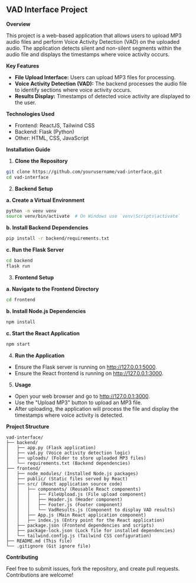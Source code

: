 ## VAD Interface Project

**Overview**

This project is a web-based application that allows users to upload MP3 audio files and perform Voice Activity Detection (VAD) on the uploaded audio. The application detects silent and non-silent segments within the audio file and displays the timestamps where voice activity occurs.

**Key Features**

* **File Upload Interface:** Users can upload MP3 files for processing.
* **Voice Activity Detection (VAD):** The backend processes the audio file to identify sections where voice activity occurs.
* **Results Display:** Timestamps of detected voice activity are displayed to the user.

**Technologies Used**

* Frontend: ReactJS, Tailwind CSS
* Backend: Flask (Python)
* Other: HTML, CSS, JavaScript

**Installation Guide**

1. **Clone the Repository**

```bash
git clone https://github.com/yourusername/vad-interface.git
cd vad-interface
```

2. **Backend Setup**

**a. Create a Virtual Environment**

```bash
python -m venv venv
source venv/bin/activate  # On Windows use `venv\Scripts\activate`
```

**b. Install Backend Dependencies**

```bash
pip install -r backend/requirements.txt
```

**c. Run the Flask Server**

```bash
cd backend
flask run
```

3. **Frontend Setup**

**a. Navigate to the Frontend Directory**

```bash
cd frontend
```

**b. Install Node.js Dependencies**

```bash
npm install
```

**c. Start the React Application**

```bash
npm start
```

4. **Run the Application**

* Ensure the Flask server is running on http://127.0.0.1:5000.
* Ensure the React frontend is running on http://127.0.0.1:3000.

5. **Usage**

* Open your web browser and go to http://127.0.0.1:3000.
* Use the "Upload MP3" button to upload an MP3 file.
* After uploading, the application will process the file and display the timestamps where voice activity is detected.

**Project Structure**

```
vad-interface/
├── backend/
│   ├── app.py (Flask application)
│   ├── vad.py (Voice activity detection logic)
│   ├── uploads/ (Folder to store uploaded MP3 files)
│   └── requirements.txt (Backend dependencies)
├── frontend/
│   ├── node_modules/ (Installed Node.js packages)
│   ├── public/ (Static files served by React)
│   ├── src/ (React application source code)
│   │   ├── components/ (Reusable React components)
│   │   │   ├── FileUpload.js (File upload component)
│   │   │   ├── Header.js (Header component)
│   │   │   ├── Footer.js (Footer component)
│   │   │   └── VadResults.js (Component to display VAD results)
│   │   ├── App.js (Main React application component)
│   │   ├── index.js (Entry point for the React application)
│   ├── package.json (Frontend dependencies and scripts)
│   ├── package-lock.json (Lock file for installed dependencies)
│   └── tailwind.config.js (Tailwind CSS configuration)
├── README.md (This file)
└── .gitignore (Git ignore file)
```

**Contributing**

Feel free to submit issues, fork the repository, and create pull requests. Contributions are welcome!
